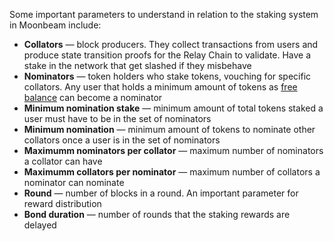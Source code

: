 Some important parameters to understand in relation to the staking system in Moonbeam include:

-  **Collators** — block producers. They collect transactions from users and produce state transition proofs for the Relay Chain to validate. Have a stake in the network that get slashed if they misbehave
-  **Nominators** — token holders who stake tokens, vouching for specific collators. Any user that holds a minimum amount of tokens as [free balance](https://wiki.polkadot.network/docs/en/learn-accounts#balance-types) can become a nominator
-  **Minimum nomination stake** — minimum amount of total tokens staked a user must have to be in the set of nominators
-  **Minimum nomination** — minimum amount of tokens to nominate other collators once a user is in the set of nominators
-  **Maximumm nominators per collator** — maximum number of nominators a collator can have
-  **Maximumm collators per nominator** — maximum number of collators a nominator can nominate
-  **Round** — number of blocks in a round. An important parameter for reward distribution
-  **Bond duration** — number of rounds that the staking rewards are delayed

